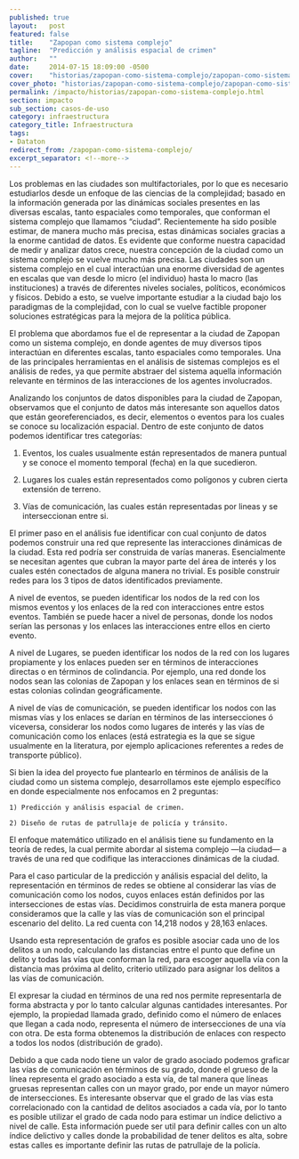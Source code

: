```yaml
---
published: true
layout:   post
featured: false
title:    "Zapopan como sistema complejo"
tagline:  "Predicción y análisis espacial de crimen"
author:   ""
date:     2014-07-15 18:09:00 -0500
cover:    "historias/zapopan-como-sistema-complejo/zapopan-como-sistema-complejo-cover.jpg"
cover_photo: "historias/zapopan-como-sistema-complejo/zapopan-como-sistema-complejo-cover_photo.jpg"
permalink: /impacto/historias/zapopan-como-sistema-complejo.html
section: impacto
sub_section: casos-de-uso
category: infraestructura
category_title: Infraestructura
tags:
- Dataton
redirect_from: /zapopan-como-sistema-complejo/
excerpt_separator: <!--more-->
---
```


Los problemas en las ciudades son multifactoriales, por lo que es necesario estudiarlos desde un enfoque de las ciencias de la complejidad; basado en la información generada por las dinámicas sociales presentes en las diversas escalas, tanto espaciales como temporales, que conforman el sistema complejo que llamamos “ciudad”. Recientemente ha sido posible estimar, de manera mucho más precisa, estas dinámicas sociales gracias a la enorme cantidad de datos. Es evidente que conforme nuestra capacidad de medir y analizar datos crece, nuestra concepción de la ciudad como un sistema complejo se vuelve mucho más precisa. Las ciudades son un sistema complejo en el cual interactúan una enorme diversidad de agentes en escalas que van desde lo micro (el individuo) hasta lo macro (las instituciones) a través de diferentes niveles sociales, políticos, económicos y físicos. Debido a esto, se vuelve importante estudiar a la ciudad bajo los paradigmas de la complejidad, con lo cual se vuelve factible proponer soluciones estratégicas para la mejora de la política pública.

<!--more-->

El problema que abordamos fue el de representar a la ciudad de Zapopan como un sistema complejo, en donde agentes de muy diversos tipos interactúan en diferentes escalas, tanto espaciales como temporales. Una de las principales herramientas en el análisis de sistemas complejos es el análisis de redes, ya que permite abstraer del sistema aquella información relevante en términos de las interacciones de los agentes involucrados.

Analizando los conjuntos de datos disponibles para la ciudad de Zapopan, observamos que el conjunto de datos más interesante son aquellos datos que están georeferenciados, es decir, elementos o eventos para los cuales se conoce su localización espacial. Dentro de este conjunto de datos podemos identificar tres categorías:

1. Eventos, los cuales usualmente están representados de manera puntual y se conoce el momento temporal (fecha) en la que sucedieron.

2. Lugares los cuales están representados como polígonos y cubren cierta extensión de terreno.

3. Vías de comunicación, las cuales están representadas por lineas y se interseccionan entre si.

El primer paso en el análisis fue identificar con cual conjunto de datos podemos construir una red que represente las interacciones dinámicas de la ciudad. Esta red podría ser construida de varías maneras. Esencialmente se necesitan agentes que cubran la mayor parte del área de interés y los cuales estén conectados de alguna manera no trivial. Es posible construir redes para los 3 tipos de datos identificados previamente.

A nivel de eventos, se pueden identificar los nodos de la red con los mismos eventos y los enlaces de la red con interacciones entre estos eventos. También se puede hacer a nivel de personas, donde los nodos serían las personas y los enlaces las interacciones entre ellos en cierto evento.

A nivel de Lugares, se pueden identificar los nodos de la red con los lugares propiamente y los enlaces pueden ser en términos de interacciones directas o en términos de colindancia. Por ejemplo, una red donde los nodos sean las colonias de Zapopan y los enlaces sean en términos de si estas colonias colindan geográficamente.

A nivel de vías de comunicación, se pueden identificar los nodos con las mismas vías y los enlaces se darían en términos de las intersecciones ó viceversa, considerar los nodos como lugares de interés y las vías de comunicación como los enlaces (está estrategia es la que se sigue usualmente en la literatura, por ejemplo aplicaciones referentes a redes de transporte público).

Si bien la idea del proyecto fue plantearlo en términos de análisis de la ciudad como un sistema complejo, desarrollamos este ejemplo específico en donde especialmente nos enfocamos en 2 preguntas:

	1) Predicción y análisis espacial de crimen.

	2) Diseño de rutas de patrullaje de policía y tránsito.

El enfoque matemático utilizado en el análisis tiene su fundamento en la teoría de redes, la cual permite abordar al sistema complejo —la ciudad— a través de una red que codifique las interacciones dinámicas de la ciudad.

Para el caso particular de la predicción y análisis espacial del delito, la representación en términos de redes se obtiene al considerar las vías de comunicación como los nodos, cuyos enlaces están definidos por las intersecciones de estas vías. Decidimos construirla de esta manera porque consideramos que la calle y las vías de comunicación son el principal escenario del delito. La red cuenta con 14,218 nodos y 28,163 enlaces.

Usando esta representación de grafos es posible asociar cada uno de los delitos a un nodo, calculando las distancias entre el punto que define un delito y todas las vías que conforman la red, para escoger aquella vía con la distancia mas próxima al delito, criterio utilizado para asignar los delitos a las vías de comunicación.

El expresar la ciudad en términos de una red nos permite representarla de forma abstracta y por lo tanto calcular algunas cantidades interesantes. Por ejemplo, la propiedad llamada grado, definido como el número de enlaces que llegan a cada nodo, representa el número de intersecciones de una vía con otra. De esta forma obtenemos la distribución de enlaces con respecto a todos los nodos (distribución de grado).

Debido a que cada nodo tiene un valor de grado asociado podemos graficar las vías de comunicación en términos de su grado, donde el grueso de la línea representa el grado asociado a esta vía, de tal manera que líneas gruesas representan calles con un mayor grado, por ende un mayor número de intersecciones. Es interesante observar que el grado de las vías esta correlacionado con la cantidad de delitos asociados a cada vía, por lo tanto es posible utilizar el grado de cada nodo para estimar un índice delictivo a nivel de calle. Esta información puede ser util para definir calles con un alto índice delictivo y calles donde la probabilidad de tener delitos es alta, sobre estas calles es importante definir las rutas de patrullaje de la policía.
